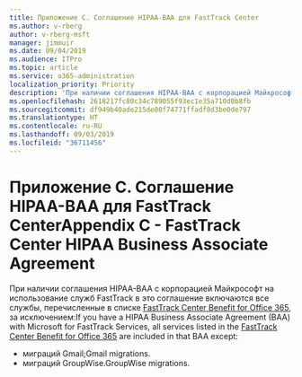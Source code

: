 ```yaml
---
title: Приложение C. Соглашение HIPAA-BAA для FastTrack Center
ms.author: v-rberg
author: v-rberg-msft
manager: jimmuir
ms.date: 09/04/2019
ms.audience: ITPro
ms.topic: article
ms.service: o365-administration
localization_priority: Priority
description: 'При наличии соглашения HIPAA-BAA с корпорацией Майкрософт на использование служб FastTrack в это соглашение включаются все службы, перечисленные в списке FastTrack Center Benefit for Office 365, за исключением:'
ms.openlocfilehash: 2618217fc80c34c789055f93ec1e35a710d0b8fb
ms.sourcegitcommit: df949b40ade215de00f74771ffadf0d3be0de797
ms.translationtype: HT
ms.contentlocale: ru-RU
ms.lasthandoff: 09/03/2019
ms.locfileid: "36711456"
---
```

# <a name="appendix-c---fasttrack-center-hipaa-business-associate-agreement"></a><span data-ttu-id="7ddcc-103">Приложение C. Соглашение HIPAA-BAA для FastTrack Center</span><span class="sxs-lookup"><span data-stu-id="7ddcc-103">Appendix C - FastTrack Center HIPAA Business Associate Agreement</span></span>

<span data-ttu-id="7ddcc-104">При наличии соглашения HIPAA-BAA с корпорацией Майкрософт на использование служб FastTrack в это соглашение включаются все службы, перечисленные в списке [FastTrack Center Benefit for Office 365](O365-fasttrack-benefit-for-office-365.md), за исключением:</span><span class="sxs-lookup"><span data-stu-id="7ddcc-104">If you have a HIPAA Business Associate Agreement (BAA) with Microsoft for FastTrack Services, all services listed in the [FastTrack Center Benefit for Office 365](O365-fasttrack-benefit-for-office-365.md) are included in that BAA except:</span></span> 
  
- <span data-ttu-id="7ddcc-105">миграций Gmail;</span><span class="sxs-lookup"><span data-stu-id="7ddcc-105">Gmail migrations.</span></span>   
- <span data-ttu-id="7ddcc-106">миграций GroupWise.</span><span class="sxs-lookup"><span data-stu-id="7ddcc-106">GroupWise migrations.</span></span>
    

